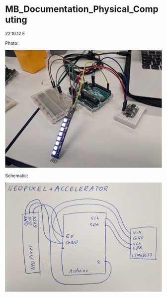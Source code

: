 # MB_Documentation_Physical_Computing

22.10.12 E

Photo:

![22.10.12_E_1](images/22.10.12_E_1.jpeg)

Schematic:

![22.10.12_E_2](images/22.10.12_E_2.jpeg)
